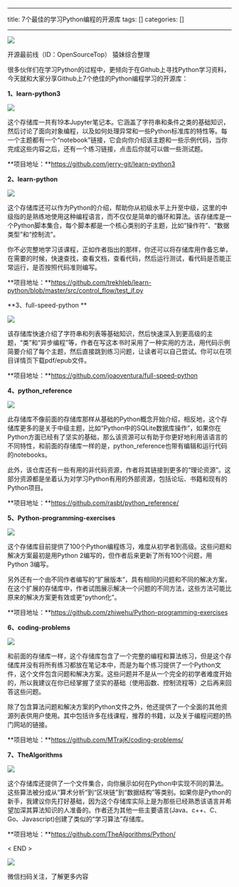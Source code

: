 
--- 
title:  7个最佳的学习Python编程的开源库 
tags: []
categories: [] 

---
<img src="https://img-blog.csdnimg.cn/img_convert/1da66b1cc6f93149168ad0e14a483c7d.png">

开源最前线（ID：OpenSourceTop） 猿妹综合整理    

很多伙伴们在学习Python的过程中，更倾向于在Github上寻找Python学习资料，今天就和大家分享Github上7个绝佳的Python编程学习的开源库：

**1、learn-python3**

<img src="https://img-blog.csdnimg.cn/img_convert/5de54497faa2fef5dfb89dcb4bb84040.png">

这个存储库一共有19本Jupyter笔记本。它涵盖了字符串和条件之类的基础知识，然后讨论了面向对象编程，以及如何处理异常和一些Python标准库的特性等。每一个主题都有一个“notebook”链接，它会向你介绍该主题和一些示例代码，当你完成这些内容之后，还有一个练习链接，点击后你就可以做一些测试题。

**项目地址：**https://github.com/jerry-git/learn-python3

**2、learn-python**

<img src="https://img-blog.csdnimg.cn/img_convert/9a1c5dbc270ff65e9842d269ce173855.png">

这个存储库还可以作为Python的介绍，帮助你从初级水平上升至中级，这里的中级指的是熟练地使用这种编程语言，而不仅仅是简单的循环和算法。该存储库是一个Python脚本集合，每个脚本都是一个核心类别的子主题，比如“操作符”、“数据类型”和“控制流”。

你不必完整地学习该课程，正如作者指出的那样，你还可以将存储库用作备忘单，在需要的时候，快速查找，查看文档，查看代码，然后运行测试，看代码是否能正常运行，是否按照代码准则编写。

**项目地址：**https://github.com/trekhleb/learn-python/blob/master/src/control_flow/test_if.py

**3、full-speed-python **

<img src="https://img-blog.csdnimg.cn/img_convert/8657fbbc8b11e437ce9ba1956f0239a9.png">

该存储库快速介绍了字符串和列表等基础知识，然后快速深入到更高级的主题，“类”和“异步编程”等，作者在写这本书时采用了一种实用的方法，用代码示例简要介绍了每个主题，然后直接跳到练习问题，让读者可以自己尝试。你可以在项目详情页下载pdf/epub文件。

**项目地址：**https://github.com/joaoventura/full-speed-python

**4、python_reference**

<img src="https://img-blog.csdnimg.cn/img_convert/3d310a7031cb9bd8722abcd3b654626a.png">

此存储库不像前面的存储库那样从基础的Python概念开始介绍，相反地，这个存储库更多的是关于中级主题，比如“Python中的SQLite数据库操作”，如果你在Python方面已经有了坚实的基础，那么该资源可以有助于你更好地利用该语言的不同特性，和前面的存储库一样的是，python_reference也带有编辑和运行代码的notebooks。

此外，该仓库还有一些有用的非代码资源，作者将其链接到更多的“理论资源”。这部分资源都是坐着认为对学习Python有用的外部资源，包括论坛、书籍和现有的Python项目。

**项目地址：**https://github.com/rasbt/python_reference/

**5、Python-programming-exercises**

<img src="https://img-blog.csdnimg.cn/img_convert/abd32b8954b55998c593d107be266f7c.png">

这个存储库目前提供了100个Python编程练习，难度从初学者到高级。这些问题和解决方案最初是用Python 2编写的，但作者后来更新了所有100个问题，用Python 3编写。

另外还有一个由不同作者编写的“扩展版本”，具有相同的问题和不同的解决方案，在这个扩展的存储库中，作者试图展示解决一个问题的不同方法，这些方法可能比原来的解决方案更有效或更“python化”。

**项目地址：**https://github.com/zhiwehu/Python-programming-exercises

**6、coding-problems**

<img src="https://img-blog.csdnimg.cn/img_convert/f2a7d6d0dcebf9198b5a990506d88d61.png">

和前面的存储库一样，这个存储库包含了一个完整的编程和算法练习，但是这个存储库并没有将所有练习都放在笔记本中，而是为每个练习提供了一个Python文件，这个文件包含问题和解决方案。这些问题并不是从一个完全的初学者难度开始的，所以我建议在你已经掌握了坚实的基础（使用函数、控制流程等）之后再来回答这些问题。

除了包含算法问题和解决方案的Python文件之外，他还提供了一个全面的其他资源列表供用户使用。其中包括许多在线课程，推荐的书籍，以及关于编程问题的热门网站的链接。

**项目地址：**https://github.com/MTrajK/coding-problems/

**7、TheAlgorithms**

<img src="https://img-blog.csdnimg.cn/img_convert/4ed580f49fa22212dc4276095b019b38.png">

这个存储库还提供了一个文件集合，向你展示如何在Python中实现不同的算法。这些算法被分成从“算术分析”到“区块链”到“数据结构”等类别。如果你是Python的新手，我建议你先打好基础，因为这个存储库实际上是为那些已经熟悉该语言并希望加深其算法知识的人准备的。作者还为其他一些主要语言(Java、c++、C、Go、Javascript)创建了类似的“学习算法”存储库。

**项目地址：**https://github.com/TheAlgorithms/Python/

&lt; END &gt;

<img src="https://img-blog.csdnimg.cn/img_convert/c1a46fa095c8cd93217280127096a843.gif">

微信扫码关注，了解更多内容
